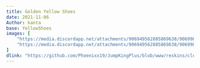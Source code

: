 ```yaml
---
title: Golden Yellow Shoes
date: 2021-11-06
Author: kanta
base: YellowShoes
images: [
    "https://media.discordapp.net/attachments/906949562885869638/906998629938659328/gshoesthumbnail.png",
    "https://media.discordapp.net/attachments/906949562885869638/906998645776334968/gshoesicon.png"
]
dlink: "https://github.com/Phoenixx19/JumpKingPlus/blob/www/reskins/clothing/Golden%20Shoes.zip"
---
```

